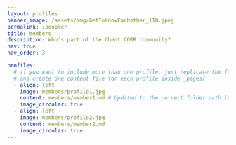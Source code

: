 ```yaml
---
layout: profiles
banner_image: /assets/img/GetToKnowEachother_11B.jpeg
permalink: /people/
title: members
description: Who's part of the Ghent CORR community?
nav: true
nav_order: 3

profiles:
  # if you want to include more than one profile, just replicate the following block
  # and create one content file for each profile inside _pages/
  - align: left
    image: members/profile1.jpg 
    content: members/member1.md # Updated to the correct folder path inside "_pages/members"
    image_circular: true
  - align: left
    image: members/profile2.jpg
    content: members/member2.md
    image_circular: true
---
```

